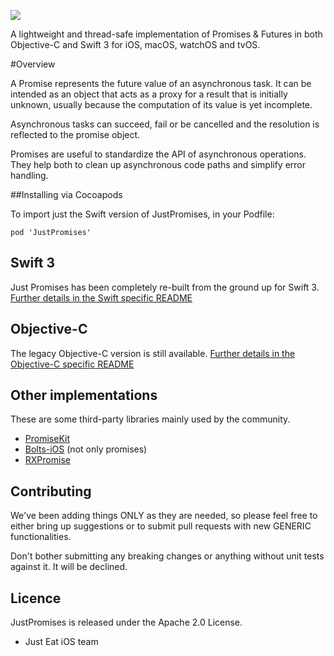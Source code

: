![](JustPromises_logo.jpg)

A lightweight and thread-safe implementation of Promises & Futures in both Objective-C and Swift 3 for iOS, macOS, watchOS and tvOS.

#Overview

A Promise represents the future value of an asynchronous task. It can be intended as an object that acts as a proxy for a result that is initially unknown, usually because the computation of its value is yet incomplete.

Asynchronous tasks can succeed, fail or be cancelled and the resolution is reflected to the promise object.

Promises are useful to standardize the API of asynchronous operations. They help both to clean up asynchronous code paths and simplify error handling.

##Installing via Cocoapods

To import just the Swift version of JustPromises, in your Podfile:
```
pod 'JustPromises'
```

## Swift 3

Just Promises has been completely re-built from the ground up for Swift 3. [Further details in the Swift specific README](README_Swift.md)

## Objective-C

The legacy Objective-C version is still available. [Further details in the Objective-C specific README](README_ObjC.md)



## Other implementations

These are some third-party libraries mainly used by the community.

- [PromiseKit](http://promisekit.org/)
- [Bolts-iOS](https://github.com/BoltsFramework/Bolts-iOS) (not only promises)
- [RXPromise](https://github.com/couchdeveloper/RXPromise)


## Contributing

We've been adding things ONLY as they are needed, so please feel free to either bring up suggestions or to submit pull requests with new GENERIC functionalities.

Don't bother submitting any breaking changes or anything without unit tests against it. It will be declined.

## Licence

JustPromises is released under the Apache 2.0 License.

- Just Eat iOS team

